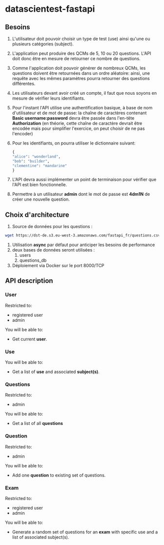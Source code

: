 # datascientest-fastapi

## Besoins

1. L'utilisateur doit pouvoir choisir un type de test (use) ainsi qu'une ou plusieurs catégories (subject).
1. L'application peut produire des QCMs de 5, 10 ou 20 questions. L'API doit donc être en mesure de retourner ce nombre de questions.
1. Comme l'application doit pouvoir générer de nombreux QCMs, les questions doivent être retournées dans un ordre aléatoire: ainsi, une requête avec les mêmes paramètres pourra retourner des questions différentes.
1. Les utilisateurs devant avoir créé un compte, il faut que nous soyons en mesure de vérifier leurs identifiants.
1. Pour l'instant l'API utilise une authentification basique, à base de nom d'utilisateur et de mot de passe: la chaîne de caractères contenant **Basic username:password** devra être passée dans l'en-tête **Authorization** (en théorie, cette chaîne de caractère devrait être encodée mais pour simplifier l'exercice, on peut choisir de ne pas l'encoder)
1. Pour les identifiants, on pourra utiliser le dictionnaire suivant:

    ```python
    {
    "alice": "wonderland",
    "bob": "builder",
    "clementine": "mandarine"
    }
    ```

1. L'API devra aussi implémenter un point de terminaison pour vérifier que l'API est bien fonctionnelle.
1. Permettre à un utilisateur **admin** dont le mot de passe est **4dm1N** de créer une nouvelle question.

## Choix d'architecture

1. Source de données pour les questions :

```bash
wget https://dst-de.s3.eu-west-3.amazonaws.com/fastapi_fr/questions.csv
```

1. Utilisation **async** par défaut pour anticiper les besoins de performance
1. deux bases de données seront utilisées :
    1. users
    1. questions_db
1. Déploiement via Docker sur le port 8000/TCP

## API description

### User

Restricted to:

* registered user
* admin

You will be able to:

* Get current **user**.

### Use

You will be able to:

* Get a list of **use** and associated **subject(s)**.

### Questions

Restricted to:

* admin

You will be able to:

* Get a list of all **questions**

### Question

Restricted to:

* admin

You will be able to:

* Add one **question** to existing set of questions.

### Exam

Restricted to:

* registered user
* admin

You will be able to:

* Generate a random set of questions for an **exam** with specific use and a list of associated subject(s).

